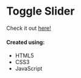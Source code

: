 # Toggle Slider
Check it out [here!](https://ianbrdeguzman.github.io/toggleslider/)
#### Created using:
* HTML5
* CSS3
* JavaScript
